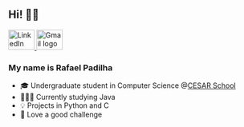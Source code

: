 ## Hi! 👋🏾

<div>
  <a href="https://www.linkedin.com/in/r7fael/" target="_blank">
    <img src="https://raw.githubusercontent.com/maurodesouza/profile-readme-generator/master/src/assets/icons/social/linkedin/default.svg" alt="LinkedIn logo" width="52" height="40" />
  </a>
  <a href="mailto:rpfs@cesar.school" target="_blank">
    <img src="https://raw.githubusercontent.com/maurodesouza/profile-readme-generator/master/src/assets/icons/social/gmail/default.svg" alt="Gmail logo" width="52" height="40" />
  </a>
</div>

### My name is Rafael Padilha

- 🎓 Undergraduate student in Computer Science @[CESAR School](https://www.instagram.com/cesarschool/)  
- 👨🏾‍💻 Currently studying Java  
- 💡 Projects in Python and C  
- 🚀 Love a good challenge
